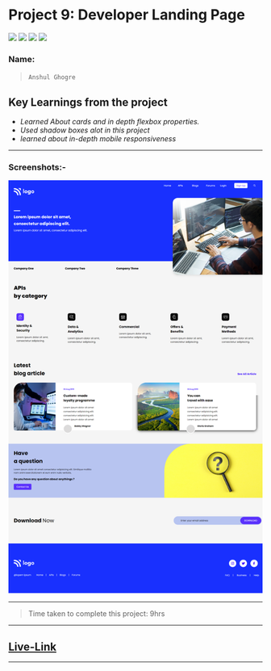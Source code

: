 # Project 9: Developer Landing Page

![](https://img.shields.io/badge/HTML-CSS-blue) ![](https://img.shields.io/badge/LCO-iNeuron.ai-lightgrey) ![](https://img.shields.io/badge/Assignment--1-Project--9-success) ![](https://img.shields.io/badge/Full--Stack--Java--Dev-Bootcamp-yellowgreen)

### Name:

> `Anshul Ghogre`

## Key Learnings from the project

- _Learned About cards and in depth flexbox properties._
- _Used shadow boxes alot in this project_
- _learned about in-depth mobile responsiveness_

---

### Screenshots:-

![Project2](./a9.png)

---

> Time taken to complete this project: 9hrs

---

## [Live-Link](https://project-9-developer-landing-page1.netlify.app/)

---
